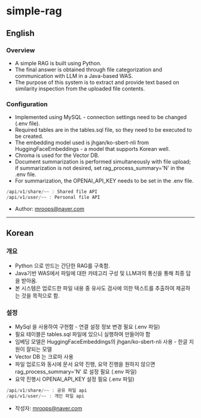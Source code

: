 # simple-rag

## English

### Overview
* A simple RAG is built using Python.
* The final answer is obtained through file categorization and communication with LLM in a Java-based WAS.
* The purpose of this system is to extract and provide text based on similarity inspection from the uploaded file contents.

### Configuration
* Implemented using MySQL - connection settings need to be changed (.env file).
* Required tables are in the tables.sql file, so they need to be executed to be created.
* The embedding model used is jhgan/ko-sbert-nli from HuggingFaceEmbeddings - a model that supports Korean well.
* Chroma is used for the Vector DB.
* Document summarization is performed simultaneously with file upload; if summarization is not desired, set rag_process_summary='N' in the .env file.
* For summarization, the OPENAI_API_KEY needs to be set in the .env file.

``` C
/api/v1/share/~~ : Shared file API
/api/v1/user/~~ : Personal file API
```

* Author: mroops@naver.com

------------
## Korean

### 개요
* Python 으로 만드는 간단한 RAG를 구축함.
* Java기반 WAS에서 파일에 대한 카테고리 구성 및 LLM과의 통신을 통해 최종 답을 받아옴.
* 본 시스템은 업로드한 파일 내용 중 유사도 검사에 의한 텍스트를 추출하여 제공하는 것을 목적으로 함.

### 설정
* MySql 을 사용하여 구현함 - 연결 설정 정보 변경 필요 (.env 파일)
* 필요 테이블은 tables.sql 파일에 있으니 실행하여 만들어야 함
* 임베딩 모델은 HuggingFaceEmbeddings의 jhgan/ko-sbert-nli 사용 - 한글 지원이 잘되는 모델
* Vector DB 는 크로마 사용
* 파일 업로드와 동시에 문서 요약 진행, 요약 진행을 원하지 않으면 rag_process_summary='N' 로 설정 필요 (.env 파일)
* 요약 진행시 OPENAI_API_KEY 설정 필요 (.env 파일)

``` C
/api/v1/share/~~ : 공유 파일 api
/api/v1/user/~~ : 개인 파일 api
```

* 작성자: mroops@naver.com
